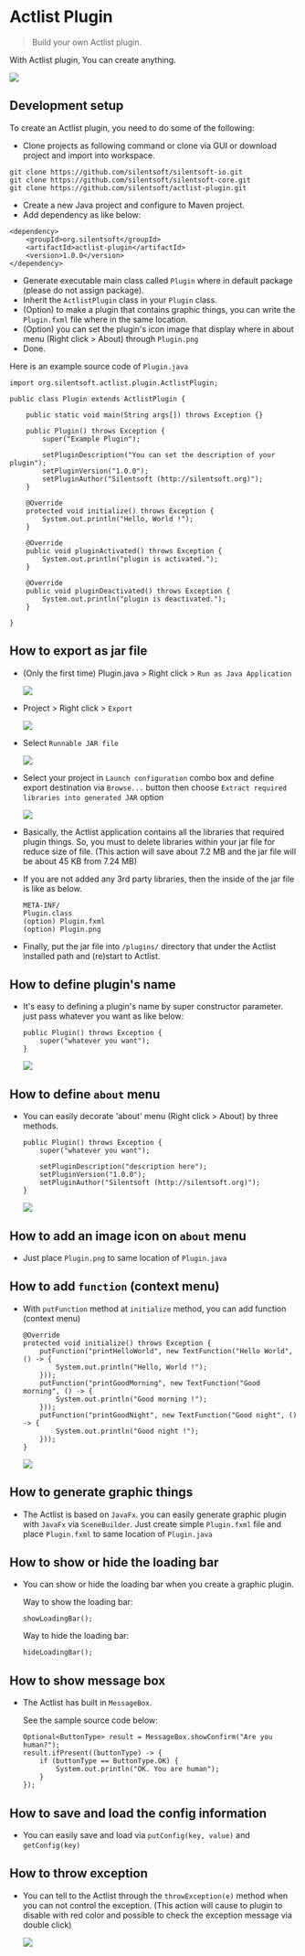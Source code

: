 # Actlist Plugin
> Build your own Actlist plugin.

With Actlist plugin, You can create anything.

![](http://silentsoft.org/actlist/images/preview.png)

## Development setup

To create an Actlist plugin, you need to do some of the following:
* Clone projects as following command or clone via GUI or download project and import into workspace.
```
git clone https://github.com/silentsoft/silentsoft-io.git
git clone https://github.com/silentsoft/silentsoft-core.git
git clone https://github.com/silentsoft/actlist-plugin.git
```
* Create a new Java project and configure to Maven project.
* Add dependency as like below:
```
<dependency>
	<groupId>org.silentsoft</groupId>
	<artifactId>actlist-plugin</artifactId>
	<version>1.0.0</version>
</dependency>
```
* Generate executable main class called `Plugin` where in default package (please do not assign package).
* Inherit the `ActlistPlugin` class in your `Plugin` class.
* (Option) to make a plugin that contains graphic things, you can write the `Plugin.fxml` file where in the same location.
* (Option) you can set the plugin's icon image that display where in about menu (Right click > About) through `Plugin.png`
* Done.

Here is an example source code of `Plugin.java`
```
import org.silentsoft.actlist.plugin.ActlistPlugin;

public class Plugin extends ActlistPlugin {
    
    public static void main(String args[]) throws Exception {}
    
    public Plugin() throws Exception {
        super("Example Plugin");
        
        setPluginDescription("You can set the description of your plugin");
        setPluginVersion("1.0.0");
        setPluginAuthor("Silentsoft (http://silentsoft.org)");
    }
    
    @Override
    protected void initialize() throws Exception {
        System.out.println("Hello, World !");
    }
    
    @Override
    public void pluginActivated() throws Exception {
        System.out.println("plugin is activated.");
    }
    
    @Override
    public void pluginDeactivated() throws Exception {
        System.out.println("plugin is deactivated.");
    }

}
```

## How to export as jar file

* (Only the first time) Plugin.java > Right click > `Run as Java Application`
  
  ![](http://silentsoft.org/actlist/images/export-1.png)

* Project > Right click > `Export`
  
  ![](http://silentsoft.org/actlist/images/export-2.png)

* Select `Runnable JAR file`
  
  ![](http://silentsoft.org/actlist/images/export-3.png)

* Select your project in `Launch configuration` combo box and define export destination via `Browse...` button then choose `Extract required libraries into generated JAR` option
  
  ![](http://silentsoft.org/actlist/images/export-4.png)

* Basically, the Actlist application contains all the libraries that required plugin things. So, you must to delete libraries within your jar file for reduce size of file. (This action will save about 7.2 MB and the jar file will be about 45 KB from 7.24 MB)
* If you are not added any 3rd party libraries, then the inside of the jar file is like as below.
  ```
  META-INF/
  Plugin.class
  (option) Plugin.fxml
  (option) Plugin.png
  ```

* Finally, put the jar file into `/plugins/` directory that under the Actlist installed path and (re)start to Actlist.

## How to define plugin's name

* It's easy to defining a plugin's name by super constructor parameter. just pass whatever you want as like below:
  ```
  public Plugin() throws Exception {
      super("whatever you want");
  }
  ```
  
  ![](http://silentsoft.org/actlist/images/how-to-define-plugin-name.png)

## How to define `about` menu

* You can easily decorate 'about' menu (Right click > About) by three methods.
  ```
  public Plugin() throws Exception {
      super("whatever you want");
      
      setPluginDescription("description here");
      setPluginVersion("1.0.0");
      setPluginAuthor("Silentsoft (http://silentsoft.org)");
  }
  ```
  
  ![](http://silentsoft.org/actlist/images/how-to-define-about-menu.png)

## How to add an image icon on `about` menu

* Just place `Plugin.png` to same location of `Plugin.java`

## How to add `function` (context menu)

* With `putFunction` method at `initialize` method, you can add function (context menu)
  ```
  @Override
  protected void initialize() throws Exception {
  	  putFunction("printHelloWorld", new TextFunction("Hello World", () -> {
		  System.out.println("Hello, World !");
	  }));
	  putFunction("printGoodMorning", new TextFunction("Good morning", () -> {
		  System.out.println("Good morning !");
	  }));
	  putFunction("printGoodNight", new TextFunction("Good night", () -> {
		  System.out.println("Good night !");
	  }));
  }
  ```
  
  ![](http://silentsoft.org/actlist/images/how-to-add-function.png)

## How to generate graphic things

* The Actlist is based on `JavaFx`. you can easily generate graphic plugin with `JavaFx` via `SceneBuilder`. Just create simple `Plugin.fxml` file and place `Plugin.fxml` to same location of `Plugin.java`

## How to show or hide the loading bar

* You can show or hide the loading bar when you create a graphic plugin.

  Way to show the loading bar:
  ```
  showLoadingBar();
  ```
  
  Way to hide the loading bar:
  ```
  hideLoadingBar();
  ```

## How to show message box

* The Actlist has built in `MessageBox`.

  See the sample source code below:
  ```
  Optional<ButtonType> result = MessageBox.showConfirm("Are you human?");
  result.ifPresent((buttonType) -> {
      if (buttonType == ButtonType.OK) {
          System.out.println("OK. You are human");
      }
  });
  ```

## How to save and load the config information

* You can easily save and load via `putConfig(key, value)` and `getConfig(key)`

## How to throw exception

* You can tell to the Actlist through the `throwException(e)` method when you can not control the exception. (This action will cause to plugin to disable with red color and possible to  check the exception message via double click)
  
  ![](http://silentsoft.org/actlist/images/how-to-throw-exception.png)